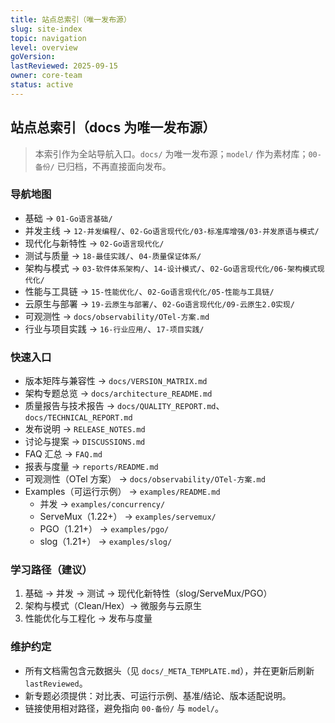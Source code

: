 ```yaml
---
title: 站点总索引（唯一发布源）
slug: site-index
topic: navigation
level: overview
goVersion: 
lastReviewed: 2025-09-15
owner: core-team
status: active
---
```


## 站点总索引（docs 为唯一发布源）

> 本索引作为全站导航入口。`docs/` 为唯一发布源；`model/` 作为素材库；`00-备份/` 已归档，不再直接面向发布。

### 导航地图

- 基础 → `01-Go语言基础/`
- 并发主线 → `12-并发编程/`、`02-Go语言现代化/03-标准库增强/03-并发原语与模式/`
- 现代化与新特性 → `02-Go语言现代化/`
- 测试与质量 → `18-最佳实践/`、`04-质量保证体系/`
- 架构与模式 → `03-软件体系架构/`、`14-设计模式/`、`02-Go语言现代化/06-架构模式现代化/`
- 性能与工具链 → `15-性能优化/`、`02-Go语言现代化/05-性能与工具链/`
- 云原生与部署 → `19-云原生与部署/`、`02-Go语言现代化/09-云原生2.0实现/`
- 可观测性 → `docs/observability/OTel-方案.md`
- 行业与项目实践 → `16-行业应用/`、`17-项目实践/`

### 快速入口

- 版本矩阵与兼容性 → `docs/VERSION_MATRIX.md`
- 架构专题总览 → `docs/architecture_README.md`
- 质量报告与技术报告 → `docs/QUALITY_REPORT.md`、`docs/TECHNICAL_REPORT.md`
- 发布说明 → `RELEASE_NOTES.md`
- 讨论与提案 → `DISCUSSIONS.md`
- FAQ 汇总 → `FAQ.md`
- 报表与度量 → `reports/README.md`
- 可观测性（OTel 方案） → `docs/observability/OTel-方案.md`
- Examples（可运行示例） → `examples/README.md`
  - 并发 → `examples/concurrency/`
  - ServeMux（1.22+） → `examples/servemux/`
  - PGO（1.21+） → `examples/pgo/`
  - slog（1.21+） → `examples/slog/`

### 学习路径（建议）

1. 基础 → 并发 → 测试 → 现代化新特性（slog/ServeMux/PGO）
2. 架构与模式（Clean/Hex）→ 微服务与云原生
3. 性能优化与工程化 → 发布与度量

### 维护约定

- 所有文档需包含元数据头（见 `docs/_META_TEMPLATE.md`），并在更新后刷新 `lastReviewed`。
- 新专题必须提供：对比表、可运行示例、基准/结论、版本适配说明。
- 链接使用相对路径，避免指向 `00-备份/` 与 `model/`。
